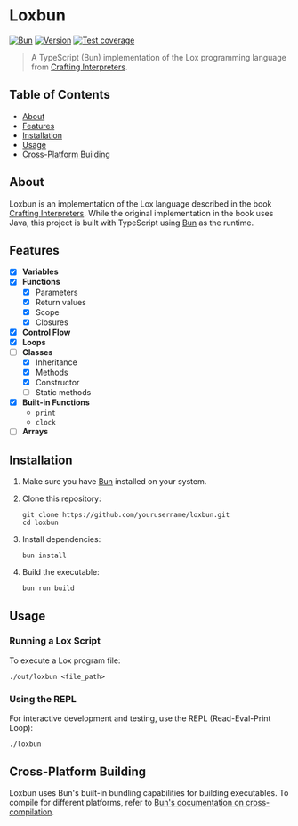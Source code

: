 # Loxbun

[![Bun](https://img.shields.io/badge/Bun-%23000000.svg?style=for-the-badge&logo=bun&logoColor=white)](https://bun.sh)
[![Version](https://img.shields.io/badge/Version-0.0.1-red)](https://github.com/locwid/loxbun/releases)
[![Test coverage](https://img.shields.io/badge/Coverage-74.93-yellow)](https://github.com/locwid/loxbun/actions/workflows/test.yml)

> A TypeScript (Bun) implementation of the Lox programming language from [Crafting Interpreters](https://www.craftinginterpreters.com).

## Table of Contents

- [About](#about)
- [Features](#features)
- [Installation](#installation)
- [Usage](#usage)
- [Cross-Platform Building](#cross-platform-building)

## About

Loxbun is an implementation of the Lox language described in the book [Crafting Interpreters](https://www.craftinginterpreters.com). While the original implementation in the book uses Java, this project is built with TypeScript using [Bun](https://bun.sh) as the runtime.

## Features

- [x] **Variables**
- [x] **Functions**
  - [x] Parameters
  - [x] Return values
  - [x] Scope
  - [x] Closures
- [x] **Control Flow**
- [x] **Loops**
- [ ] **Classes**
  - [x] Inheritance
  - [x] Methods
  - [x] Constructor
  - [ ] Static methods
- [x] **Built-in Functions**
  - `print`
  - `clock`
- [ ] **Arrays**

## Installation

1. Make sure you have [Bun](https://bun.sh) installed on your system.

2. Clone this repository:
   ```
   git clone https://github.com/yourusername/loxbun.git
   cd loxbun
   ```

3. Install dependencies:
   ```
   bun install
   ```

4. Build the executable:
   ```
   bun run build
   ```

## Usage

### Running a Lox Script

To execute a Lox program file:

```
./out/loxbun <file_path>
```

### Using the REPL

For interactive development and testing, use the REPL (Read-Eval-Print Loop):

```
./loxbun
```

## Cross-Platform Building

Loxbun uses Bun's built-in bundling capabilities for building executables. To compile for different platforms, refer to [Bun's documentation on cross-compilation](https://bun.sh/docs/bundler/executables#cross-compile-to-other-platforms).
